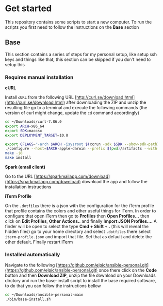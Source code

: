 # Get started

This repository contains some scripts to start a new computer. To run the scripts
you first need to follow the instructions on the **Base** section 
 
## Base

This section contains a series of steps for my personal setup, like setup ssh keys 
and things like that, this section can be skipped if you don't need to setup this

### Requires manual installation

**cURL**

Install `cURL` from the following URL [http://curl.se/download.html](http://curl.se/download.html)
after downloading the ZIP and unzip the resulting file go to a terminal and execute the following
commands (the version of curl might change, update the `cd` command accordingly)

```bash
cd ~/Downloads/curl-7.86.0
export ARCH=x86_64
export SDK=macosx
export DEPLOYMENT_TARGET=10.8

export CFLAGS="-arch $ARCH -isysroot $(xcrun -sdk $SDK --show-sdk-path) -m$SDK-version-min=$DEPLOYMENT_TARGET"
./configure --host=$ARCH-apple-darwin --prefix $(pwd)/artifacts --with-secure-transport
make -j8
make install
```

**Spark (email client)**

Go to the URL [https://sparkmailapp.com/download](https://sparkmailapp.com/download) download the app and 
follow the installation instructions

**iTerm Profile**

On the `.dotfiles` there is a json with the configuration for the iTerm profile that profile contains the colors
and other useful things for iTerm. In order to configure that open iTerm then go to **Profiles** then **Open Profiles...**
then click on **Edit Profiles**, **Other Actions..** and finally **Import JSON Profiles...**. A finder will be open to select the
type **Cmd + Shift + .** (this will reveal the hidden files) go to your home directory and select `.dotfiles` there select 
`iterm-profile.json` and import that file. Set that as default and delete the other default. Finally restart iTerm

### Installed automatically

Navigate to the following 
[https://github.com/elpic/ansible-personal.git](https://github.com/elpic/ansible-personal.git) 
once there click on the **Code** button and then **Download ZIP**, unzip the file download on your
Downloads dirctory and run the base-install script to install the base required software, to do
that you can follow the instructions bellow 

```bash
cd ~/Downloads/ansible-personal-main
./bin/base-install.sh 
```

